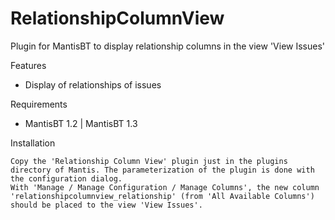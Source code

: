 # RelationshipColumnView
Plugin for MantisBT to display relationship columns in the view 'View Issues'

Features
  - Display of relationships of issues

Requirements
  - MantisBT 1.2 | MantisBT 1.3

Installation

    Copy the 'Relationship Column View' plugin just in the plugins directory of Mantis. The parameterization of the plugin is done with the configuration dialog.
    With 'Manage / Manage Configuration / Manage Columns', the new column 'relationshipcolumnview_relationship' (from 'All Available Columns') should be placed to the view 'View Issues'.
